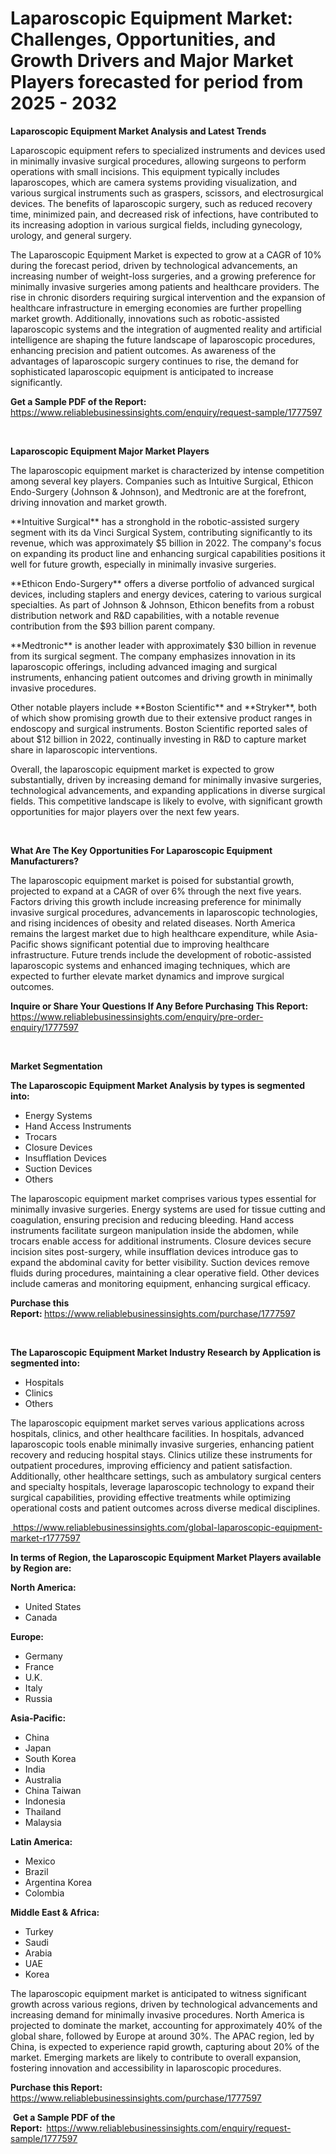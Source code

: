 <p><h1>Laparoscopic Equipment Market: Challenges, Opportunities, and Growth Drivers and Major Market Players forecasted for period from 2025 - 2032</h1></p><p><strong>Laparoscopic Equipment Market Analysis and Latest Trends</strong></p>
<p><p>Laparoscopic equipment refers to specialized instruments and devices used in minimally invasive surgical procedures, allowing surgeons to perform operations with small incisions. This equipment typically includes laparoscopes, which are camera systems providing visualization, and various surgical instruments such as graspers, scissors, and electrosurgical devices. The benefits of laparoscopic surgery, such as reduced recovery time, minimized pain, and decreased risk of infections, have contributed to its increasing adoption in various surgical fields, including gynecology, urology, and general surgery.</p><p>The Laparoscopic Equipment Market is expected to grow at a CAGR of 10% during the forecast period, driven by technological advancements, an increasing number of weight-loss surgeries, and a growing preference for minimally invasive surgeries among patients and healthcare providers. The rise in chronic disorders requiring surgical intervention and the expansion of healthcare infrastructure in emerging economies are further propelling market growth. Additionally, innovations such as robotic-assisted laparoscopic systems and the integration of augmented reality and artificial intelligence are shaping the future landscape of laparoscopic procedures, enhancing precision and patient outcomes. As awareness of the advantages of laparoscopic surgery continues to rise, the demand for sophisticated laparoscopic equipment is anticipated to increase significantly.</p></p>
<p><strong>Get a Sample PDF of the Report:&nbsp;</strong> <a href="https://www.reliablebusinessinsights.com/enquiry/request-sample/1777597?utm_campaign=1873&utm_medium=2&utm_source=Github&utm_content=ia&utm_term=13042025&utm_id=laparoscopic-equipment">https://www.reliablebusinessinsights.com/enquiry/request-sample/1777597</a></p>
<p>&nbsp;</p>
<p><strong>Laparoscopic Equipment Major Market Players</strong></p>
<p><p>The laparoscopic equipment market is characterized by intense competition among several key players. Companies such as Intuitive Surgical, Ethicon Endo-Surgery (Johnson & Johnson), and Medtronic are at the forefront, driving innovation and market growth.</p><p>**Intuitive Surgical** has a stronghold in the robotic-assisted surgery segment with its da Vinci Surgical System, contributing significantly to its revenue, which was approximately $5 billion in 2022. The company's focus on expanding its product line and enhancing surgical capabilities positions it well for future growth, especially in minimally invasive surgeries.</p><p>**Ethicon Endo-Surgery** offers a diverse portfolio of advanced surgical devices, including staplers and energy devices, catering to various surgical specialties. As part of Johnson & Johnson, Ethicon benefits from a robust distribution network and R&D capabilities, with a notable revenue contribution from the $93 billion parent company.</p><p>**Medtronic** is another leader with approximately $30 billion in revenue from its surgical segment. The company emphasizes innovation in its laparoscopic offerings, including advanced imaging and surgical instruments, enhancing patient outcomes and driving growth in minimally invasive procedures.</p><p>Other notable players include **Boston Scientific** and **Stryker**, both of which show promising growth due to their extensive product ranges in endoscopy and surgical instruments. Boston Scientific reported sales of about $12 billion in 2022, continually investing in R&D to capture market share in laparoscopic interventions.</p><p>Overall, the laparoscopic equipment market is expected to grow substantially, driven by increasing demand for minimally invasive surgeries, technological advancements, and expanding applications in diverse surgical fields. This competitive landscape is likely to evolve, with significant growth opportunities for major players over the next few years.</p></p>
<p>&nbsp;</p>
<p><strong>What Are The Key Opportunities For Laparoscopic Equipment Manufacturers?</strong></p>
<p><p>The laparoscopic equipment market is poised for substantial growth, projected to expand at a CAGR of over 6% through the next five years. Factors driving this growth include increasing preference for minimally invasive surgical procedures, advancements in laparoscopic technologies, and rising incidences of obesity and related diseases. North America remains the largest market due to high healthcare expenditure, while Asia-Pacific shows significant potential due to improving healthcare infrastructure. Future trends include the development of robotic-assisted laparoscopic systems and enhanced imaging techniques, which are expected to further elevate market dynamics and improve surgical outcomes.</p></p>
<p><strong>Inquire or Share Your Questions If Any Before Purchasing This Report:</strong> <a href="https://www.reliablebusinessinsights.com/enquiry/pre-order-enquiry/1777597?utm_campaign=1873&utm_medium=2&utm_source=Github&utm_content=ia&utm_term=13042025&utm_id=laparoscopic-equipment">https://www.reliablebusinessinsights.com/enquiry/pre-order-enquiry/1777597</a></p>
<p>&nbsp;</p>
<p><strong>Market Segmentation</strong></p>
<p><strong>The Laparoscopic Equipment Market Analysis by types is segmented into:</strong></p>
<p><ul><li>Energy Systems</li><li>Hand Access Instruments</li><li>Trocars</li><li>Closure Devices</li><li>Insufflation Devices</li><li>Suction Devices</li><li>Others</li></ul></p>
<p><p>The laparoscopic equipment market comprises various types essential for minimally invasive surgeries. Energy systems are used for tissue cutting and coagulation, ensuring precision and reducing bleeding. Hand access instruments facilitate surgeon manipulation inside the abdomen, while trocars enable access for additional instruments. Closure devices secure incision sites post-surgery, while insufflation devices introduce gas to expand the abdominal cavity for better visibility. Suction devices remove fluids during procedures, maintaining a clear operative field. Other devices include cameras and monitoring equipment, enhancing surgical efficacy.</p></p>
<p><strong>Purchase this Report:&nbsp;</strong><a href="https://www.reliablebusinessinsights.com/purchase/1777597?utm_campaign=1873&utm_medium=2&utm_source=Github&utm_content=ia&utm_term=13042025&utm_id=laparoscopic-equipment">https://www.reliablebusinessinsights.com/purchase/1777597</a></p>
<p>&nbsp;</p>
<p><strong>The Laparoscopic Equipment Market Industry Research by Application is segmented into:</strong></p>
<p><ul><li>Hospitals</li><li>Clinics</li><li>Others</li></ul></p>
<p><p>The laparoscopic equipment market serves various applications across hospitals, clinics, and other healthcare facilities. In hospitals, advanced laparoscopic tools enable minimally invasive surgeries, enhancing patient recovery and reducing hospital stays. Clinics utilize these instruments for outpatient procedures, improving efficiency and patient satisfaction. Additionally, other healthcare settings, such as ambulatory surgical centers and specialty hospitals, leverage laparoscopic technology to expand their surgical capabilities, providing effective treatments while optimizing operational costs and patient outcomes across diverse medical disciplines.</p></p>
<p><a href="https://www.reliablebusinessinsights.com/global-laparoscopic-equipment-market-r1777597?utm_campaign=1873&utm_medium=2&utm_source=Github&utm_content=ia&utm_term=13042025&utm_id=laparoscopic-equipment">&nbsp;https://www.reliablebusinessinsights.com/global-laparoscopic-equipment-market-r1777597</a></p>
<p><strong>In terms of Region, the Laparoscopic Equipment Market Players available by Region are:</strong></p>
<p>
    <p> <strong> North America: </strong>
        <ul>
            <li>United States</li>
            <li>Canada</li>
        </ul>
        </p> 
    <p> <strong> Europe: </strong>
        <ul>
            <li>Germany</li>
            <li>France</li>
            <li>U.K.</li>
            <li>Italy</li>
            <li>Russia</li>
        </ul>
        </p> 
    <p> <strong> Asia-Pacific: </strong>
        <ul>
            <li>China</li>
            <li>Japan</li>
            <li>South Korea</li>
            <li>India</li>
            <li>Australia</li>
            <li>China Taiwan</li>
            <li>Indonesia</li>
            <li>Thailand</li>
            <li>Malaysia</li>
        </ul>
        </p> 
    <p> <strong> Latin America: </strong>
        <ul>
            <li>Mexico</li>
            <li>Brazil</li>
            <li>Argentina Korea</li>
            <li>Colombia</li>
        </ul>
        </p> 
    <p> <strong> Middle East & Africa: </strong>
        <ul>
            <li>Turkey</li>
            <li>Saudi</li>
            <li>Arabia</li>
            <li>UAE</li>
            <li>Korea</li>
        </ul>
    </p>
    </p>
<p><p>The laparoscopic equipment market is anticipated to witness significant growth across various regions, driven by technological advancements and increasing demand for minimally invasive procedures. North America is projected to dominate the market, accounting for approximately 40% of the global share, followed by Europe at around 30%. The APAC region, led by China, is expected to experience rapid growth, capturing about 20% of the market. Emerging markets are likely to contribute to overall expansion, fostering innovation and accessibility in laparoscopic procedures.</p></p>
<p><strong>Purchase this Report: </strong><a href="https://www.reliablebusinessinsights.com/purchase/1777597?utm_campaign=1873&utm_medium=2&utm_source=Github&utm_content=ia&utm_term=13042025&utm_id=laparoscopic-equipment">https://www.reliablebusinessinsights.com/purchase/1777597</a></p>
<p>&nbsp;<strong>Get a Sample PDF of the Report:&nbsp;&nbsp;</strong><a href="https://www.reliablebusinessinsights.com/enquiry/request-sample/1777597?utm_campaign=1873&utm_medium=2&utm_source=Github&utm_content=ia&utm_term=13042025&utm_id=laparoscopic-equipment">https://www.reliablebusinessinsights.com/enquiry/request-sample/1777597</a></p>
<p><strong></strong></p>
<p><p></p><p></p><p></p></p>